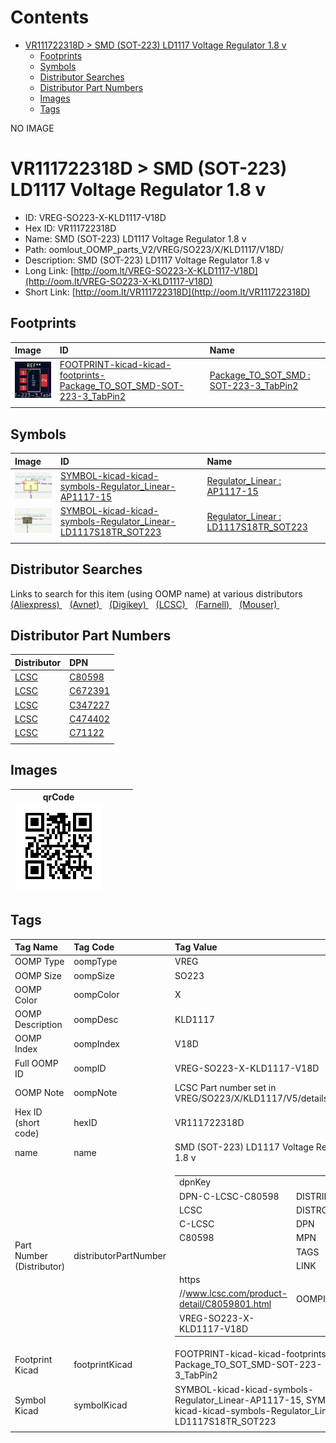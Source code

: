 



Contents
========

* [VR111722318D > SMD (SOT-223) LD1117 Voltage Regulator 1.8 v](#vr111722318d--smd-sot-223-ld1117-voltage-regulator-18-v)
	* [Footprints](#footprints)
	* [Symbols](#symbols)
	* [Distributor Searches](#distributor-searches)
	* [Distributor Part Numbers](#distributor-part-numbers)
	* [Images](#images)
	* [Tags](#tags)
  
NO IMAGE  
# VR111722318D > SMD (SOT-223) LD1117 Voltage Regulator 1.8 v

- ID: VREG-SO223-X-KLD1117-V18D
- Hex ID: VR111722318D
- Name: SMD (SOT-223) LD1117 Voltage Regulator 1.8 v
- Path: oomlout_OOMP_parts_V2/VREG/SO223/X/KLD1117/V18D/
- Description: SMD (SOT-223) LD1117 Voltage Regulator 1.8 v
- Long Link: [http://oom.lt/VREG-SO223-X-KLD1117-V18D](http://oom.lt/VREG-SO223-X-KLD1117-V18D)
- Short Link: [http://oom.lt/VR111722318D](http://oom.lt/VR111722318D)

## Footprints
  

|Image|ID|Name|
| :--- | :--- | :--- |
|[![](https://raw.githubusercontent.com/oomlout/oomlout_OOMP_eda_V2/main/FOOTPRINT/kicad/kicad-footprints/Package_TO_SOT_SMD/SOT-223-3_TabPin2/image_140.png)](https://github.com/oomlout/oomlout_OOMP_eda_V2/tree/main/FOOTPRINT/kicad/kicad-footprints/Package_TO_SOT_SMD/SOT-223-3_TabPin2/)|[FOOTPRINT-kicad-kicad-footprints-Package_TO_SOT_SMD-SOT-223-3_TabPin2](https://github.com/oomlout/oomlout_OOMP_eda_V2/tree/main/FOOTPRINT/kicad/kicad-footprints/Package_TO_SOT_SMD/SOT-223-3_TabPin2/)|[Package_TO_SOT_SMD : SOT-223-3_TabPin2](https://github.com/oomlout/oomlout_OOMP_eda_V2/tree/main/FOOTPRINT/kicad/kicad-footprints/Package_TO_SOT_SMD/SOT-223-3_TabPin2/)|
||||

## Symbols
  

|Image|ID|Name|
| :--- | :--- | :--- |
|[![](https://raw.githubusercontent.com/oomlout/oomlout_OOMP_eda_V2/main/SYMBOL/kicad/kicad-symbols/Regulator_Linear/AP1117-15/image_140.png)](https://github.com/oomlout/oomlout_OOMP_eda_V2/tree/main/SYMBOL/kicad/kicad-symbols/Regulator_Linear/AP1117-15/)|[SYMBOL-kicad-kicad-symbols-Regulator_Linear-AP1117-15](https://github.com/oomlout/oomlout_OOMP_eda_V2/tree/main/SYMBOL/kicad/kicad-symbols/Regulator_Linear/AP1117-15/)|[Regulator_Linear : AP1117-15](https://github.com/oomlout/oomlout_OOMP_eda_V2/tree/main/SYMBOL/kicad/kicad-symbols/Regulator_Linear/AP1117-15/)|
|[![](https://raw.githubusercontent.com/oomlout/oomlout_OOMP_eda_V2/main/SYMBOL/kicad/kicad-symbols/Regulator_Linear/LD1117S18TR_SOT223/image_140.png)](https://github.com/oomlout/oomlout_OOMP_eda_V2/tree/main/SYMBOL/kicad/kicad-symbols/Regulator_Linear/LD1117S18TR_SOT223/)|[SYMBOL-kicad-kicad-symbols-Regulator_Linear-LD1117S18TR_SOT223](https://github.com/oomlout/oomlout_OOMP_eda_V2/tree/main/SYMBOL/kicad/kicad-symbols/Regulator_Linear/LD1117S18TR_SOT223/)|[Regulator_Linear : LD1117S18TR_SOT223](https://github.com/oomlout/oomlout_OOMP_eda_V2/tree/main/SYMBOL/kicad/kicad-symbols/Regulator_Linear/LD1117S18TR_SOT223/)|
||||

## Distributor Searches
  
Links to search for this item (using OOMP name) at various distributors  
[(Aliexpress) ](https://www.aliexpress.com/wholesale?SearchText=SMD+SOT-223+LD1117+Voltage+Regulator+1.8+v)&nbsp;&nbsp;&nbsp;[(Avnet) ](https://www.avnet.com/shop/us/search/SMD+SOT-223+LD1117+Voltage+Regulator+1.8+v)&nbsp;&nbsp;&nbsp;[(Digikey) ](https://www.digikey.co.uk/en/products/result?s=SMD+SOT-223+LD1117+Voltage+Regulator+1.8+v)&nbsp;&nbsp;&nbsp;[(LCSC) ](https://www.lcsc.com/search?q=SMD+SOT-223+LD1117+Voltage+Regulator+1.8+v)&nbsp;&nbsp;&nbsp;[(Farnell) ](https://uk.farnell.com/search?st=SMD+SOT-223+LD1117+Voltage+Regulator+1.8+v)&nbsp;&nbsp;&nbsp;[(Mouser) ](https://www.mouser.com/c/?q=SMD+SOT-223+LD1117+Voltage+Regulator+1.8+v)&nbsp;&nbsp;&nbsp;
## Distributor Part Numbers
  

|Distributor|DPN|
| :--- | :--- |
|[LCSC](https://www.lcsc.com/product-detail/C8059801.html)|[C80598](https://www.lcsc.com/product-detail/C8059801.html)|
|[LCSC](https://www.lcsc.com/product-detail/C67239101.html)|[C672391](https://www.lcsc.com/product-detail/C67239101.html)|
|[LCSC](https://www.lcsc.com/product-detail/C34722701.html)|[C347227](https://www.lcsc.com/product-detail/C34722701.html)|
|[LCSC](https://www.lcsc.com/product-detail/C47440201.html)|[C474402](https://www.lcsc.com/product-detail/C47440201.html)|
|[LCSC](https://www.lcsc.com/product-detail/C7112201.html)|[C71122](https://www.lcsc.com/product-detail/C7112201.html)|
|||

## Images
  

|qrCode<br>[![](https://raw.githubusercontent.com/oomlout/oomlout_OOMP_parts_V2/main/VREG/SO223/X/KLD1117/V18D/qrCode_140.png)](https://github.com/oomlout/oomlout_OOMP_parts_V2/tree/main/VREG/SO223/X/KLD1117/V18D/qrCode.png)||||
| :---: | :---: | :---: | :---: |

## Tags
  

|Tag Name|Tag Code|Tag Value|
| :--- | :--- | :--- |
|OOMP Type|oompType|VREG|
|OOMP Size|oompSize|SO223|
|OOMP Color|oompColor|X|
|OOMP Description|oompDesc|KLD1117|
|OOMP Index|oompIndex|V18D|
|Full OOMP ID|oompID|VREG-SO223-X-KLD1117-V18D|
|OOMP Note|oompNote|LCSC Part number set in VREG/SO223/X/KLD1117/V5/details2.py|
|Hex ID (short code)|hexID|VR111722318D|
|name|name|SMD (SOT-223) LD1117 Voltage Regulator 1.8 v|
|Part Number (Distributor)|distributorPartNumber|<table><tr><td>dpnKey</td></tr><tr><td> DPN-C-LCSC-C80598</td><td> DISTRIBUTOR</td></tr><tr><td> LCSC</td><td> DISTRCODE</td></tr><tr><td> C-LCSC</td><td> DPN</td></tr><tr><td> C80598</td><td> MPN</td></tr><tr><td> </td><td> TAGS</td></tr><tr><td> </td><td> LINK</td></tr><tr><td> https</td></tr><tr><td>//www.lcsc.com/product-detail/C8059801.html</td><td> OOMPID</td></tr><tr><td> VREG-SO223-X-KLD1117-V18D</td></tr></table></td><td> <table><tr><td>dpnKey</td></tr><tr><td> DPN-C-LCSC-C672391</td><td> DISTRIBUTOR</td></tr><tr><td> LCSC</td><td> DISTRCODE</td></tr><tr><td> C-LCSC</td><td> DPN</td></tr><tr><td> C672391</td><td> MPN</td></tr><tr><td> </td><td> TAGS</td></tr><tr><td> </td><td> LINK</td></tr><tr><td> https</td></tr><tr><td>//www.lcsc.com/product-detail/C67239101.html</td><td> OOMPID</td></tr><tr><td> VREG-SO223-X-KLD1117-V18D</td></tr></table></td><td> <table><tr><td>dpnKey</td></tr><tr><td> DPN-C-LCSC-C347227</td><td> DISTRIBUTOR</td></tr><tr><td> LCSC</td><td> DISTRCODE</td></tr><tr><td> C-LCSC</td><td> DPN</td></tr><tr><td> C347227</td><td> MPN</td></tr><tr><td> </td><td> TAGS</td></tr><tr><td> </td><td> LINK</td></tr><tr><td> https</td></tr><tr><td>//www.lcsc.com/product-detail/C34722701.html</td><td> OOMPID</td></tr><tr><td> VREG-SO223-X-KLD1117-V18D</td></tr></table></td><td> <table><tr><td>dpnKey</td></tr><tr><td> DPN-C-LCSC-C474402</td><td> DISTRIBUTOR</td></tr><tr><td> LCSC</td><td> DISTRCODE</td></tr><tr><td> C-LCSC</td><td> DPN</td></tr><tr><td> C474402</td><td> MPN</td></tr><tr><td> </td><td> TAGS</td></tr><tr><td> </td><td> LINK</td></tr><tr><td> https</td></tr><tr><td>//www.lcsc.com/product-detail/C47440201.html</td><td> OOMPID</td></tr><tr><td> VREG-SO223-X-KLD1117-V18D</td></tr></table></td><td> <table><tr><td>dpnKey</td></tr><tr><td> DPN-C-LCSC-C71122</td><td> DISTRIBUTOR</td></tr><tr><td> LCSC</td><td> DISTRCODE</td></tr><tr><td> C-LCSC</td><td> DPN</td></tr><tr><td> C71122</td><td> MPN</td></tr><tr><td> </td><td> TAGS</td></tr><tr><td> </td><td> LINK</td></tr><tr><td> https</td></tr><tr><td>//www.lcsc.com/product-detail/C7112201.html</td><td> OOMPID</td></tr><tr><td> VREG-SO223-X-KLD1117-V18D</td></tr></table>|
|Footprint Kicad|footprintKicad|FOOTPRINT-kicad-kicad-footprints-Package_TO_SOT_SMD-SOT-223-3_TabPin2|
|Symbol Kicad|symbolKicad|SYMBOL-kicad-kicad-symbols-Regulator_Linear-AP1117-15, SYMBOL-kicad-kicad-symbols-Regulator_Linear-LD1117S18TR_SOT223|
||||
